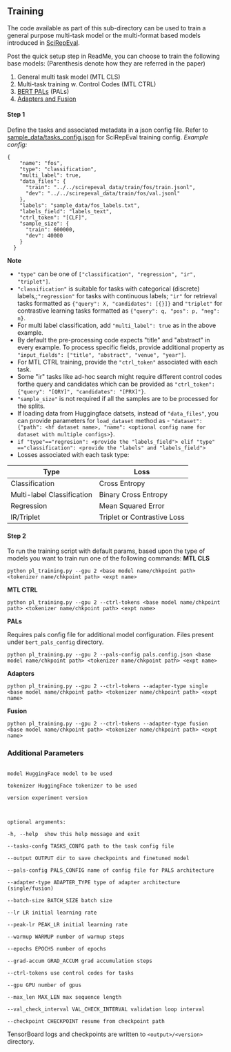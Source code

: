 ## Training
The code available as part of this sub-directory can be used to train a general purpose multi-task model or the multi-format based models introduced in [SciRepEval](https://openreview.net/pdf?id=zfiYcbeQkH).

Post the quick setup step in ReadMe, you can choose to train the following base models:
(Parenthesis denote how they are referred in the paper)
 1. General multi task model (MTL CLS)
 2. Multi-task training w. Control Codes (MTL CTRL)
 3. [BERT PALs](https://github.com/AsaCooperStickland/Bert-n-Pals) (PALs)
 4. [Adapters and Fusion](https://github.com/adapter-hub/adapter-transformers)

#### Step 1
Define the tasks and associated metadata in a json config file. Refer to [sample_data/tasks_config.json](https://github.com/allenai/scirepeval/blob/main/training/sample_data/tasks_config.json) for SciRepEval training config.
*Example config:*
```
{
    "name": "fos",
    "type": "classification",
    "multi_label": true,
    "data_files": {
      "train": "../../scirepeval_data/train/fos/train.jsonl",
      "dev": "../../scirepeval_data/train/fos/val.jsonl"
    },
    "labels": "sample_data/fos_labels.txt",
    "labels_field": "labels_text",
    "ctrl_token": "[CLF]",
    "sample_size": {
      "train": 600000,
      "dev": 40000
    }
  }
```
**Note**

 - `"type"` can be one of `["classification", "regression", "ir", "triplet"]`.
 - `"classification"` is suitable for tasks with categorical (discrete) labels,;`"regression"` for tasks with continuous labels; `"ir"` for retrieval tasks formatted as `{"query": X, "candidates": [{}]}` and `"triplet"` for contrastive learning tasks formatted as `{"query": q, "pos": p, "neg": n}`.
 - For multi label classification, add  `"multi_label": true` as in the above example.
 - By default the pre-processing code expects "title" and "abstract" in every example. To process specific fields, provide  additional property as `"input_fields": ["title", "abstract", "venue", "year"]`.
 - For MTL CTRL training, provide the `"ctrl_token"` associated with each task.
 - Some "ir" tasks like ad-hoc search might require different control codes forthe query and candidates which can be provided as `"ctrl_token": {"query": "[QRY]", "candidates": "[PRX]"}`.
 - `"sample_size"` is not required if all the samples are to be processed for the splits.
 - If loading data from Huggingface datsets, instead of `"data_files"`, you can provide parameters for `load_dataset` method as - `"dataset": {"path": <hf dataset name>, "name": <optional config name for dataset with multiple configs>}`.
 - ``if "type"=="regresion": <provide the "labels_field"> elif "type" =="classification": <provide the "labels" and "labels_field"> ``
 - Losses associated with each task type:
 
|Type|Loss |
|--|--|
| Classification |Cross Entropy |
|Multi-label Classification|Binary Cross Entropy|
|Regression|Mean Squared Error|
|IR/Triplet|Triplet or Contrastive Loss|


#### Step 2
To run the training script with default params, based upon the type of models you want to train run one of the following commands:
**MTL CLS**

    python pl_training.py --gpu 2 <base model name/chkpoint path> <tokenizer name/chkpoint path> <expt name>

**MTL CTRL**

    python pl_training.py --gpu 2 --ctrl-tokens <base model name/chkpoint path> <tokenizer name/chkpoint path> <expt name>

**PALs**

Requires pals config file for additional model configuration. Files present under `bert_pals_config` directory.

    python pl_training.py --gpu 2 --pals-config pals.config.json <base model name/chkpoint path> <tokenizer name/chkpoint path> <expt name>

**Adapters**

    python pl_training.py --gpu 2 --ctrl-tokens --adapter-type single <base model name/chkpoint path> <tokenizer name/chkpoint path> <expt name>

**Fusion**

    python pl_training.py --gpu 2 --ctrl-tokens --adapter-type fusion <base model name/chkpoint path> <tokenizer name/chkpoint path> <expt name>

### Additional Parameters

```positional arguments:

model HuggingFace model to be used

tokenizer HuggingFace tokenizer to be used

version experiment version

  

optional arguments:

-h, --help  show this help message and exit

--tasks-confg TASKS_CONFG path to the task config file

--output OUTPUT dir to save checkpoints and finetuned model

--pals-config PALS_CONFIG name of config file for PALS architecture

--adapter-type ADAPTER_TYPE type of adapter architecture (single/fusion)

--batch-size BATCH_SIZE batch size

--lr LR initial learning rate

--peak-lr PEAK_LR initial learning rate

--warmup WARMUP number of warmup steps

--epochs EPOCHS number of epochs

--grad-accum GRAD_ACCUM grad accumulation steps

--ctrl-tokens use control codes for tasks

--gpu GPU number of gpus

--max_len MAX_LEN max sequence length

--val_check_interval VAL_CHECK_INTERVAL validation loop interval

--checkpoint CHECKPOINT resume from checkpoint path
```

TensorBoard logs and checkpoints are written to `<output>/<version>` directory.
